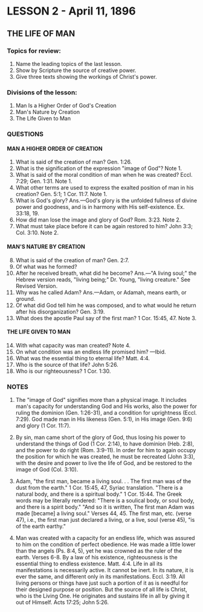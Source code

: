 # LESSON 2 - April 11, 1896
## THE LIFE OF MAN

### Topics for review:
1. Name the leading topics of the last lesson.
2. Show by Scripture the source of creative power.
3. Give three texts showing the workings of Christ's power.

### Divisions of the lesson:
1. Man Is a Higher Order of God's Creation
2. Man's Nature by Creation
3. The Life Given to Man

### QUESTIONS

#### MAN A HIGHER ORDER OF CREATION

1. What is said of the creation of man? Gen. 1:26.
2. What is the signification of the expression "image of God"? Note 1.
3. What is said of the moral condition of man when he was created? Eccl. 7:29; Gen. 1:31. Note 1.
4. What other terms are used to express the exalted position of man in his creation? Gen. 5:1; 1 Cor. 11:7. Note 1.
5. What is God's glory? Ans.—God's glory is the unfolded fullness of divine power and goodness, and is in harmony with His self-existence. Ex. 33:18, 19.
6. How did man lose the image and glory of God? Rom. 3:23. Note 2.
7. What must take place before it can be again restored to him? John 3:3; Col. 3:10. Note 2.

#### MAN'S NATURE BY CREATION

8. What is said of the creation of man? Gen. 2:7.
9. Of what was he formed?
10. After he received breath, what did he become? Ans.—"A living soul;" the Hebrew version reads, "living being;" Dr. Young, "living creature." See Revised Version.
11. Why was he called Adam? Ans.—Adam, or Adamah, means earth, or ground.
12. Of what did God tell him he was composed, and to what would he return after his disorganization? Gen. 3:19.
13. What does the apostle Paul say of the first man? 1 Cor. 15:45, 47. Note 3.

#### THE LIFE GIVEN TO MAN

14. With what capacity was man created? Note 4.
15. On what condition was an endless life promised him? —Ibid.
16. What was the essential thing to eternal life? Matt. 4:4.
17. Who is the source of that life? John 5:26.
18. Who is our righteousness? 1 Cor. 1:30.

### NOTES

1. The "image of God" signifies more than a physical image. It includes man's capacity for understanding God and His works, also the power for ruling the dominion (Gen. 1:26-31), and a condition for uprightness (Eccl. 7:29). God made man in His likeness (Gen. 5:1), in His image (Gen. 9:6) and glory (1 Cor. 11:7).

2. By sin, man came short of the glory of God, thus losing his power to understand the things of God (1 Cor. 2:14), to have dominion (Heb. 2:8), and the power to do right (Rom. 3:9-11). In order for him to again occupy the position for which he was created, he must be recreated (John 3:3), with the desire and power to live the life of God, and be restored to the image of God (Col. 3:10).

3. Adam, "the first man, became a living soul. . . The first man was of the dust from the earth." 1 Cor. 15:45, 47, Syriac translation. "There is a natural body, and there is a spiritual body." 1 Cor. 15:44. The Greek words may be literally rendered: "There is a soulical body, or soul body, and there is a spirit body." "And so it is written, The first man Adam was made [became] a living soul." Verses 44, 45. The first man, etc. (verse 47), i.e., the first man just declared a living, or a live, soul (verse 45), "is of the earth earthy."

4. Man was created with a capacity for an endless life, which was assured to him on the condition of perfect obedience. He was made a little lower than the angels (Ps. 8:4, 5), yet he was crowned as the ruler of the earth. Verses 6-8. By a law of his existence, righteousness is the essential thing to endless existence. Matt. 4:4. Life in all its manifestations is necessarily active. It cannot be inert. In its nature, it is ever the same, and different only in its manifestations. Eccl. 3:19. All living persons or things have just such a portion of it as is needful for their designed purpose or position. But the source of all life is Christ, who is the Living One. He originates and sustains life in all by giving it out of Himself. Acts 17:25; John 5:26.